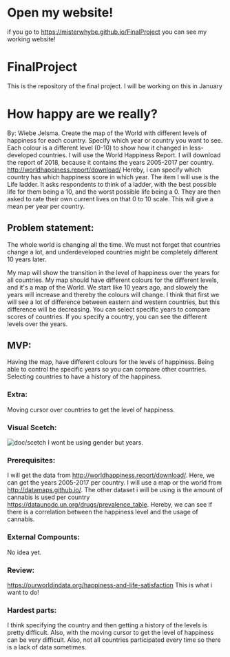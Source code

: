 # Open my website!
if you go to https://misterwhybe.github.io/FinalProject you can see my working website!
# FinalProject
This is the repository of the final project. I will be working on this in January

# How happy are we really?
By: Wiebe Jelsma.
Create the map of the World with different levels of happiness for each country. Specify which year or country you want to see. Each colour is a different level (0-10) to show how it changed in less-developed countries.
I will use the World Happiness Report. I will download the report of 2018, because it contains the years 2005-2017 per country. 
http://worldhappiness.report/download/
Hereby, i can specify which country has which happiness score in which year. The item I will use is the Life ladder. It asks respondents to think of a ladder, with the best possible life for them being a 10, and the worst possible life being a 0. They are then asked to rate their own current lives on that 0 to 10 scale. This will give a mean per year per country.

## Problem statement:
The whole world is changing all the time. We must not forget that countries change a lot, and underdeveloped countries might be completely different 10 years later. 

My map will show the transition in the level of happiness over the years for all countries.
My map should have different colours for the different levels, and it's a map of the World.
We start like 10 years ago, and slowely the years will increase and thereby the colours will change.
I think that first we will see a lot of difference between eastern and western countries, but this difference will be decreasing.
You can select specific years to compare scores of countries.
If you specify a country, you can see the different levels over the years.

## MVP:
Having the map, have different colours for the levels of happiness.
Being able to control the specific years so you can compare other countries.
Selecting countries to have a history of the happiness.

### Extra:
Moving cursor over countries to get the level of happiness.

### Visual Scetch:
![doc/scetch](https://user-images.githubusercontent.com/44019712/48985304-5d2b0b80-f106-11e8-896c-b6a96508c6b8.jpg)
I wont be using gender but years.

### Prerequisites:
I will get the data from http://worldhappiness.report/download/. Here, we can get the years 2005-2017 per country. 
I will use a map or the world from http://datamaps.github.io/.
The other dataset i will be using is the amount of cannabis is used per country https://dataunodc.un.org/drugs/prevalence_table.
Hereby, we can see if there is a correlation between the happiness level and the usage of cannabis. 

### External Compounts: 
No idea yet.

### Review:
https://ourworldindata.org/happiness-and-life-satisfaction
This is what i want to do!

### Hardest parts:
I think specifying the country and then getting a history of the levels is pretty difficult. Also, with the moving cursor to get the level of happiness can be very difficult. Also, not all countries participated every time so there is a lack of data sometimes.

